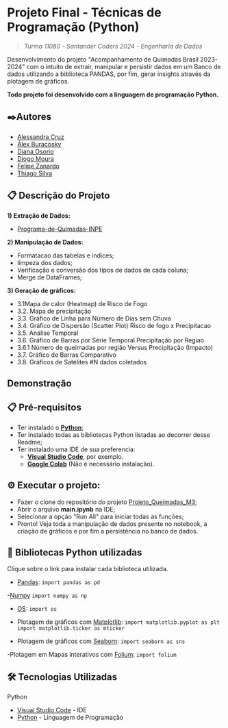 # Projeto Final - Técnicas de Programação (Python)
> *Turma 11080 - Santander Coders 2024 - Engenharia de Dados*

Desenvolvimento do projeto "Acompanhamento de Quimadas Brasil 2023-2024" com o intuito de extrair, manipular e persistir dados em um Banco de dados utilizando a biblioteca PANDAS, por fim, gerar insights através da plotagem de gráficos.

**Todo projeto foi desenvolvido com a linguagem de programação Python.**

## ✒️Autores 
- [Alessandra Cruz](https://github.com/alessandracruz)
- [Álex Buracosky](https://github.com/aburacosk)
- [Diana Osorio](https://github.com/diana468)
- [Diogo Moura](https://github.com/HyogoMoura)
- [Felipe Zanardo](https://github.com/FelipeBZanardo)
- [Thiago Silva](https://github.com/thiagodemedeiros)

## 📋 Descrição do Projeto

**1) Extração de Dados:**
- [Programa-de-Quimadas-INPE](https://terrabrasilis.dpi.inpe.br/queimadas/portal/)

**2) Manipulação de Dados:** 
- Formatacao das tabelas e indices;
- limpeza dos dados;
- Verificação e conversão dos tipos de dados de cada coluna;
- Merge de DataFrames;

**3) Geração de gráficos:**
- 3.1Mapa de calor (Heatmap) de Risco de Fogo
- 3.2. Mapa de precipitação
- 3.3. Gráfico de Linha para Número de Dias sem Chuva
- 3.4. Gráfico de Dispersão (Scatter Plot) Risco de fogo x Precipitacao
- 3.5. Análise Temporal
- 3.6. Gráfico de Barras por Série Temporal Precipitação por Regiao
- 3.6.1 Número de queimadas por região Versus Precipitação (Impacto)
- 3.7. Gráfico de Barras Comparativo
- 3.8. Gráficos de Satélites #N dados coletados

## Demonstração


## 📋  Pré-requisitos
- Ter instalado o **[Python](https://www.python.org/)**;
- Ter instalado todas as bibliotecas Python listadas ao decorrer desse Readme;
- Ter instalado uma IDE de sua preferencia:
    - **[Visual Studio Code](https://code.visualstudio.com/)**, por exemplo.
    - **[Google Colab](https://colab.research.google.com/notebook)** (Não é necessário instalação).

## ⚙️ Executar o projeto:
- Fazer o clone do repositório do projeto [Projeto_Queimadas_M3](https://github.com/HyogoMoura/Projeto_Queimada_M3);
- Abrir o arquivo **main.ipynb** na IDE;
- Selecionar a opção "Run All" para iniciar todas as funções;
- Pronto! Veja toda a manipulação de dados presente no notebook, a criação de gráficos e por fim a persistência no banco de dados.

## 🧾 Bibliotecas Python utilizadas
Clique sobre o link para instalar cada biblioteca utilizada.

- [Pandas](https://pypi.org/project/pandas/):
`import pandas as pd`

-[Numpy](https://numpy.org/)
`import numpy as np`

- [OS](https://pypi.org/project/os-sys/):
`import os`

- Plotagem de gráficos com [Matplotlib](https://pypi.org/project/matplotlib/):
`import matplotlib.pyplot as plt`
`import matplotlib.ticker as mticker`

- Plotagem de gráficos com [Seaborn](https://pypi.org/project/seaborn/):
`import seaborn as sns`

-Plotagem em Mapas interativos com [Folium](https://pypi.org/project/folium/):
`import folium`

## 🛠️ Tecnologias Utilizadas
Python

* [Visual Studio Code](https://code.visualstudio.com/) - IDE 
* [Python](https://www.python.org/) - Linguagem de Programação


